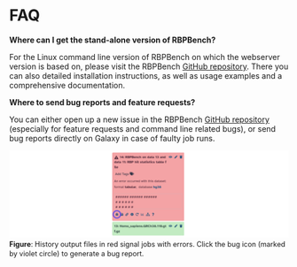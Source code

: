 # FAQ


**Where can I get the stand-alone version of RBPBench?**

For the Linux command line version of RBPBench on which the webserver version is based on, 
please visit the RBPBench [GitHub repository](https://github.com/michauhl/RBPBench).
There you can also detailed installation instructions, as well as usage examples and 
a comprehensive documentation.


**Where to send bug reports and feature requests?**

You can either open up a new issue in the RBPBench [GitHub repository](https://github.com/michauhl/RBPBench/issues) 
(especially for feature requests and command line related bugs), or send bug reports directly on Galaxy in case of faulty job runs.

![Data upload window](../assets/images/galaxy_error.png)
<span style="font-size: 90%;">
**Figure**: History output files in red signal jobs with errors. 
Click the bug icon (marked by violet circle) to generate a bug report.
</span>